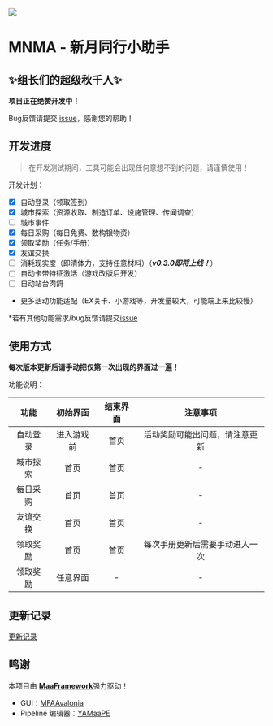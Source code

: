 ![](https://s21.ax1x.com/2025/04/13/pEW9bM6.png)

# MNMA - 新月同行小助手
## ✨组长们的超级秋千人✨  

**项目正在绝赞开发中！**

Bug反馈请提交 [issue](https://github.com/kqcoxn/MaaNewMoonAccompanying/issues?q=is%3Aissue)，感谢您的帮助！

## 开发进度

> 在开发测试期间，工具可能会出现任何意想不到的问题，请谨慎使用！

开发计划：

- [x] 自动登录（领取签到）
- [x] 城市探索（资源收取、制造订单、设施管理、传闻调查）
- [ ] 城市事件
- [x] 每日采购（每日免费、数构银物资）
- [x] 领取奖励（任务/手册）
- [x] 友谊交换
- [ ] 消耗现实度（即清体力，支持任意材料）（**_v0.3.0即将上线！_**）
- [ ] 自动卡带特征激活（游戏改版后开发）
- [ ] 自动站台肉鸽
- 更多活动功能适配（EX关卡、小游戏等，开发量较大，可能端上来比较慢）

\*若有其他功能需求/bug反馈请提交[issue](https://github.com/kqcoxn/MaaNewMoonAccompanying/issues?q=is%3Aissue)

## 使用方式

​**​每次版本更新后请手动把仅第一次出现的界面过一遍！​**​

功能说明：

|   功能   |  初始界面  | 结束界面 |            注意事项            |
| :------: | :--------: | :------: | :----------------------------: |
| 自动登录 | 进入游戏前 |   首页   | 活动奖励可能出问题，请注意更新 |
| 城市探索 |    首页    |   首页   |               -                |
| 每日采购 |    首页    |   首页   |               -                |
| 友谊交换 |    首页    |   首页   |               -                |
| 领取奖励 |    首页    |   首页   | 每次手册更新后需要手动进入一次 |
| 领取奖励 |  任意界面  |    -     |               -                |

## 更新记录

[更新记录](https://github.com/kqcoxn/MaaNewMoonAccompanying?tab=readme-ov-file#%E6%9B%B4%E6%96%B0%E8%AE%B0%E5%BD%95)

## 鸣谢

本项目由 ​**​[MaaFramework](https://github.com/MaaXYZ/MaaFramework)​**​ 强力驱动！

- GUI：[MFAAvalonia](https://github.com/SweetSmellFox/MFAAvalonia/tree/master)
- Pipeline 编辑器：[YAMaaPE](https://github.com/kqcoxn/YAMaaPE)
